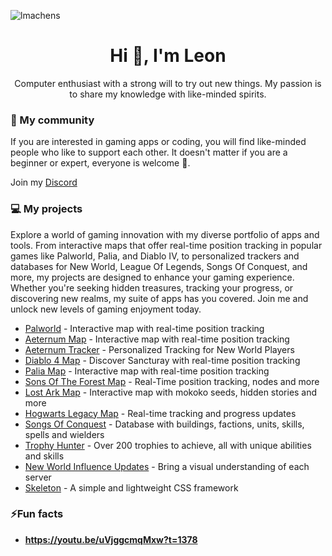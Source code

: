 <p align="left"> <img src="https://komarev.com/ghpvc/?username=lmachens&label=Profile%20views&color=0e75b6&style=flat" alt="lmachens" /> </p>

<h1 align="center">Hi 👋, I'm Leon</h1>
<p align="center">Computer enthusiast with a strong will to try out new things. My passion is to share my knowledge with like-minded spirits.</p>

<h3>💬 My community</h3>

If you are interested in gaming apps or coding, you will find like-minded people who like to support each other. It doesn't matter if you are a beginner or expert, everyone is welcome 🤘.

Join my [Discord](https://discord.gg/thgl)

<h3>💻 My projects</h3>

Explore a world of gaming innovation with my diverse portfolio of apps and tools. From interactive maps that offer real-time position tracking in popular games like Palworld, Palia, and Diablo IV, to personalized trackers and databases for New World, League Of Legends, Songs Of Conquest, and more, my projects are designed to enhance your gaming experience. Whether you're seeking hidden treasures, tracking your progress, or discovering new realms, my suite of apps has you covered. Join me and unlock new levels of gaming enjoyment today.

- [Palworld](https://palworld.th.gl) - Interactive map with real-time position tracking
- [Aeternum Map](https://aeternum-map.th.gl) - Interactive map with real-time position tracking
- [Aeternum Tracker](https://aeternum-tracker.th.gl) - Personalized Tracking for New World Players
- [Diablo 4 Map](https://diablo4.th.gl) - Discover Sancturay with real-time position tracking
- [Palia Map](https://palia.th.gl) - Interactive map with real-time position tracking
- [Sons Of The Forest Map](https://sotf.th.gl) - Real-Time position tracking, nodes and more
- [Lost Ark Map](https://arkesia.th.gl) - Interactive map with mokoko seeds, hidden stories and more
- [Hogwarts Legacy Map](https://hogwarts.th.gl) - Real-time tracking and progress updates
- [Songs Of Conquest](https://soc.th.gl) - Database with buildings, factions, units, skills, spells and wielders
- [Trophy Hunter](https://lol.th.gl) - Over 200 trophies to achieve, all with unique abilities and skills
- [New World Influence Updates](https://influence.th.gl/) - Bring a visual understanding of each server
- [Skeleton](https://github.com/lmachens/skeleton) - A simple and lightweight CSS framework

<h3>⚡Fun facts</h3>

- **https://youtu.be/uVjggcmqMxw?t=1378**
